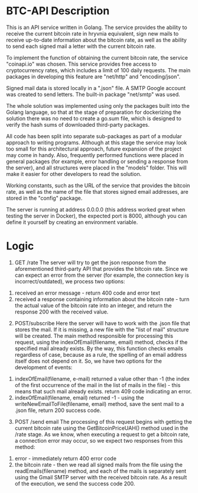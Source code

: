 # BTC-API Description

This is an API service written in Golang. The service provides the ability to receive the current bitcoin rate in hryvnia equivalent, sign new mails to receive up-to-date information about the bitcoin rate, as well as the ability to send each signed mail a letter with the current bitcoin rate.

To implement the function of obtaining the current bitcoin rate, the service "coinapi.io" was chosen. This service provides free access to cryptocurrency rates, which includes a limit of 100 daily requests. The main packages in developing this feature are "net/http" and "encoding/json".

Signed mail data is stored locally in a ".json" file. A SMTP Google account was created to send letters.
The built-in package "net/smtp" was used.

The whole solution was implemented using only the packages built into the Golang language, so that at the stage of preparation for dockerizing the solution there was no need to create a go.sum file, which is designed to verify the hash sums of downloaded third-party packages.

All code has been split into separate sub-packages as part of a modular approach to writing programs. Although at this stage the service may look too small for this architectural approach, future expansion of the project may come in handy. Also, frequently performed functions were placed in general packages (for example, error handling or sending a response from the server), and all structures were placed in the "models" folder. This will make it easier for other developers to read the solution.

Working constants, such as the URL of the service that provides the bitcoin rate, as well as the name of the file that stores signed email addresses, are stored in the "config" package.

The server is running at address 0.0.0.0 (this address worked great when testing the server in Docker), the expected port is 8000, although you can define it yourself by creating an environment variable.

# Logic

1. GET /rate
The server will try to get the json response from the aforementioned third-party API that provides the bitcoin rate. Since we can expect an error from the server (for example, the connection key is incorrect/outdated), we process two options:
  1) received an error message - return 400 code and error text
  2) received a response containing information about the bitcoin rate - turn the actual value of the bitcoin rate into an integer, and return the response 200 with the received value.

2. POST/subscribe
Here the server will have to work with the .json file that stores the mail. If it is missing, a new file with the "list of mail" structure will be created. The main method responsible for processing this request, using the indexOfEmail(filename, email) method, checks if the specified mail already exists. By the way, this function checks emails regardless of case, because as a rule, the spelling of an email address itself does not depend on it. So, we have two options for the development of events:
  1) indexOfEmail(filename, e-mail) returned a value other than -1 (the index of the first occurrence of the mail in the list of mails in the file) - this means that such mail already exists. return 409 code indicating an error.
  2) indexOfEmail(filename, email) returned -1 - using the writeNewEmailToFile(filename, email) method, save the sent mail to a .json file, return 200 success code.

3. POST /send email
The processing of this request begins with getting the current bitcoin rate using the GetBitcoinPriceUAH() method used in the /rate stage. As we know, when executing a request to get a bitcoin rate, a connection error may occur, so we expect two responses from this method:
  1) error - immediately return 400 error code
  2) the bitcoin rate - then we read all signed mails from the file using the readEmails(filename) method, and each of the mails is separately sent using the Gmail SMTP server with the received bitcoin rate. As a result of the execution, we send the success code 200.
